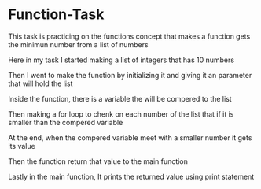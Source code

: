 # Function-Task

This task is practicing on the functions concept that makes a function gets the minimun number from a list of numbers

Here in my task I started making a list of integers that has 10 numbers

Then I went to make the function by initializing it and giving it an parameter that will hold the list

Inside the function, there is a variable the will be compered to the list

Then making a for loop to chenk on each number of the list that if it is smaller than the compered variable

At the end, when the compered variable meet with a smaller number it gets its value

Then the function return that value to the main function

Lastly in the main function, It prints the returned value using print statement